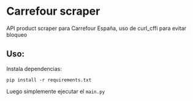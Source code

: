 # Carrefour scraper
API product scraper para Carrefour España, uso de curl_cffi para evitar bloqueo

## Uso:

Instala dependencias:
```
pip install -r requirements.txt
```
Luego simplemente ejecutar el ```main.py``` 
